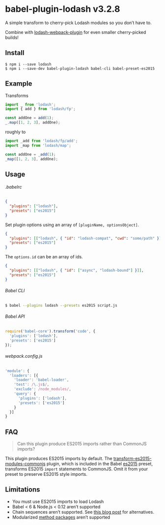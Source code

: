 # babel-plugin-lodash v3.2.8

A simple transform to cherry-pick Lodash modules so you don’t have to.

Combine with [lodash-webpack-plugin](https://www.npmjs.com/package/lodash-webpack-plugin)
for even smaller cherry-picked builds!

## Install

```shell
$ npm i --save lodash
$ npm i --save-dev babel-plugin-lodash babel-cli babel-preset-es2015
```

## Example

Transforms
```js
import _ from 'lodash';
import { add } from 'lodash/fp';

const addOne = add(1);
_.map([1, 2, 3], addOne);
```

roughly to
```js
import _add from 'lodash/fp/add';
import _map from 'lodash/map';

const addOne = _add(1);
_map([1, 2, 3], addOne);
```

## Usage

###### .babelrc
```json
{
  "plugins": ["lodash"],
  "presets": ["es2015"]
}
```

Set plugin options using an array of `[pluginName, optionsObject]`.
```json
{
  "plugins": [["lodash", { "id": "lodash-compat", "cwd": "some/path" }]],
  "presets": ["es2015"]
}
```

The `options.id` can be an array of ids.
```json
{
  "plugins": [["lodash", { "id": ["async", "lodash-bound"] }]],
  "presets": ["es2015"]
}
```

###### Babel CLI
```sh
$ babel --plugins lodash --presets es2015 script.js
```

###### Babel API
```js
require('babel-core').transform('code', {
  'plugins': ['lodash'],
  'presets': ['es2015']
});
```

###### webpack.config.js
```js
'module': {
  'loaders': [{
    'loader': 'babel-loader',
    'test': /\.js$/,
    'exclude': /node_modules/,
    'query': {
      'plugins': ['lodash'],
      'presets': ['es2015']
    }
  }]
}
```

## FAQ

> Can this plugin produce ES2015 imports rather than CommonJS imports?

This plugin produces ES2015 imports by default. The
[transform-es2015-modules-commonjs](https://www.npmjs.com/package/babel-plugin-transform-es2015-modules-commonjs)
plugin, which is included in the Babel [es2015](http://babeljs.io/docs/plugins/preset-es2015/)
preset, transforms ES2015 `import` statements to CommonJS. Omit it from your
preset to preserve ES2015 style imports.

## Limitations

* You must use ES2015 imports to load Lodash
* Babel < 6 & Node.js < 0.12 aren’t supported
* Chain sequences aren’t supported. See [this blog post](https://medium.com/making-internets/why-using-chain-is-a-mistake-9bc1f80d51ba) for alternatives.
* Modularized [method packages](https://www.npmjs.com/browse/keyword/lodash-modularized) aren’t supported
